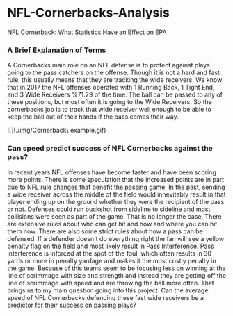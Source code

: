 # NFL-Cornerbacks-Analysis
NFL Cornerback: What Statistics Have an Effect on EPA


### A Brief Explanation of Terms
A Cornerbacks main role on an NFL defense is to protect against plays going to the pass catchers on the offense. Though it is not a hard and fast rule, this usually means that they are tracking the wide receivers. We know that in 2017 the NFL offenses operated with 1 Running Back, 1 Tight End, and 3 Wide Receivers %71.29 of the time. The ball can be passed to any of these positions, but most often it is going to the Wide Receivers. So the cornerbacks job is to track that wide receiver well enough to be able to keep the ball out of their hands if the pass comes their way. 

![](./img/Cornerback\ example.gif)


### Can speed predict success of NFL Cornerbacks against the pass?
In recent years NFL offenses have become faster and have been scoring more points. There is some speculation that the increased points are in part due to NFL rule changes that benefit the passing game. In the past, sending a wide receiver across the middle of the field would innevitably result in that player ending up on the ground whether they were the recipient of the pass or not. Defenses could run buckshot from sideline to sideline and most collisions were seen as part of the game. That is no longer the case. There are extensive rules about who can get hit and how and where you can hit them now. There are also some strict rules about how a pass can be defensed. If a defender doesn't do everything right the fan will see a yellow penalty flag on the field and most likely result in Pass Interference. Pass interference is inforced at the spot of the foul, which often results in 30 yards or more in penalty yardage and makes it the most costly penalty in the game.  Because of this teams seem to be focusing less on winning at the line of scrimmage with size and strength and instead they are getting off the line of scrimmage with speed and are throwing the ball more often. That brings us to my main question going into this project. Can the average speed of NFL Cornerbacks defending these fast wide receivers be a predictor for their success on passing plays?
